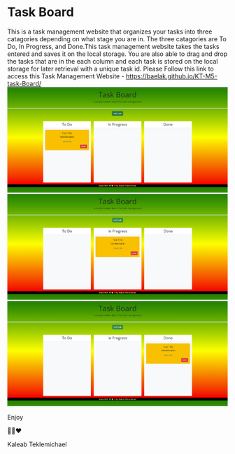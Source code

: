 # Task Board

This is a task management website that organizes your tasks into three catagories depending on what stage you are in. The three catagories are To Do, In Progress, and Done.This task management website takes the tasks entered and saves it on the local storage. You are also able to drag and drop the tasks that are in the each column and each task is stored on the local storage for later retrieval with a unique task id.
Please Follow this link to access this Task Management Website - https://baelak.github.io/KT-M5-task-Board/
![alt text](./Develop/assets/images/image.png)
![alt text](./Develop/assets/images/image-1.png)
![alt text](./Develop/assets/images/image-2.png)


Enjoy

💚💛❤️

Kaleab Teklemichael